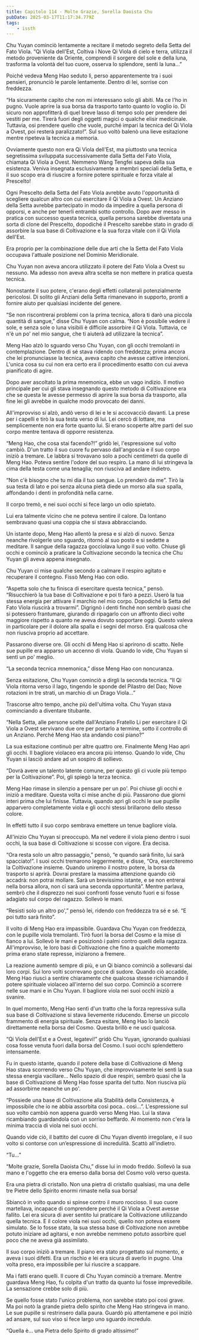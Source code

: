 ```yaml
---
title: Capitolo 114 - Molte Grazie, Sorella Daoista Chu
pubDate: 2025-03-17T11:17:34.779Z
tags:
    - issth
---
```



Chu Yuyan cominciò lentamente a recitare il metodo segreto della Setta del Fato Viola. “Qi Viola dell'Est, Coltiva i Nove Qi Viola di cielo e terra, utilizza il metodo proveniente da Oriente, comprendi il sorgere del sole e della luna, trasforma la volontà del tuo cuore, osserva lo splendore, senti la luna...”


Poiché vedeva Meng Hao seduto lì, perso apparentemente tra i suoi pensieri, pronunciò le parole lentamente. Dentro di lei, sorrise con freddezza.


“Ha sicuramente capito che non mi interessano solo gli abiti. Ma ce l'ho in pugno. Vuole aprire la sua borsa da trasporto tanto quanto lo voglio io. Di sicuro non approfitterà di quel breve lasso di tempo solo per prendere dei vestiti per me. Tirerà fuori degli oggetti magici o qualche elisir medicinale. Tuttavia, osi prendere quello che vuole, purché impari la tecnica del Qi Viola a Ovest, poi resterà paralizzato!”. Sul suo voltò balenò una lieve esitazione mentre ripeteva la tecnica a memoria.


Ovviamente questo non era Qi Viola dell'Est, ma piuttosto una tecnica segretissima sviluppata successivamente dalla Setta del Fato Viola, chiamata Qi Viola a Ovest. Nemmeno Wang Tengfei sapeva della sua esistenza. Veniva insegnata esclusivamente a membri speciali della Setta, e il suo scopo era di riuscire a fornire potere spirituale e forza vitale al Prescelto!


Ogni Prescelto della Setta del Fato Viola avrebbe avuto l'opportunità di scegliere qualcun altro con cui esercitare il Qi Viola a Ovest. Un Anziano della Setta avrebbe partecipato in modo da impedire a quella persona di opporsi, e anche per tenerli entrambi sotto controllo. Dopo aver messo in pratica con successo questa tecnica, quella persona sarebbe diventata una sorta di clone del Prescelto, dopodiché il Prescelto sarebbe stato in grado di assorbire la sua base di Coltivazione e la sua forza vitale con il Qi Viola dell'Est.


Era proprio per la combinazione delle due arti che la Setta del Fato Viola occupava l'attuale posizione nel Dominio Meridionale.


Chu Yuyan non aveva ancora utilizzato il potere del Fato Viola a Ovest su nessuno. Ma adesso non aveva altra scelta se non mettere in pratica questa tecnica.


Nonostante il suo potere, c'erano degli effetti collaterali potenzialmente pericolosi. Di solito gli Anziani della Setta rimanevano in supporto, pronti a fornire aiuto per qualsiasi incidente del genere.


“Se non riscontrerai problemi con la prima tecnica, allora ti darò una piccola quantità di sangue,” disse Chu Yuyan con calma. “Non è possibile vedere il sole, e senza sole o luna visibili è difficile assorbire il Qi Viola. Tuttavia, ce n'è un po' nel mio sangue, che ti aiuterà ad utilizzare la tecnica”.


Meng Hao alzò lo sguardo verso Chu Yuyan, con gli occhi tremolanti in contemplazione. Dentro di sé stava ridendo con freddezza; prima ancora che lei pronunciasse la tecnica, aveva capito che avesse cattive intenzioni. L'unica cosa su cui non era certo era il procedimento esatto con cui aveva pianificato di agire.


Dopo aver ascoltato la prima mnemonica, ebbe un vago indizio. Il motivo principale per cui gli stava insegnando questo metodo di Coltivazione era che se questa le avesse permesso di aprire la sua borsa da trasporto, alla fine lei gli avrebbe in qualche modo provocato dei danni.


All'improvviso si alzò, andò verso di lei e le si accovacciò davanti. La prese per i capelli e tirò la sua testa verso di lui. Lei cercò di lottare, ma semplicemente non era forte quanto lui. Si erano scoperte altre parti del suo corpo mentre tentava di opporre resistenza.


“Meng Hao, che cosa stai facendo?!” gridò lei, l'espressione sul volto cambiò. D'un tratto il suo cuore fu pervaso dall'angoscia e il suo corpo iniziò a tremare. Le labbra si trovavano solo a pochi centimetri da quelle di Meng Hao. Poteva sentire l'odore del suo respiro. La mano di lui stringeva la cima della testa come una tenaglia; non riusciva ad andare indietro.


“Non c'è bisogno che tu mi dia il tuo sangue. Lo prenderò da me”. Tirò la sua testa di lato e poi senza alcuna pietà diede un morso alla sua spalla, affondando i denti in profondità nella carne.


Il corpo tremò, e nei suoi occhi si fece largo un odio spietato.


Lui era talmente vicino che ne poteva sentire il calore. Da lontano sembravano quasi una coppia che si stava abbracciando.


Un istante dopo, Meng Hao allentò la presa e si alzò di nuovo. Senza neanche rivolgerle uno sguardo, ritornò al suo posto e si sedette a meditare. Il sangue della ragazza gocciolava lungo il suo volto. Chiuse gli occhi e cominciò a praticare la Coltivazione secondo la tecnica che Chu Yuyan gli aveva appena insegnato.


Chu Yuyan ci mise qualche secondo a calmare il respiro agitato e recuperare il contegno. Fissò Meng Hao con odio.


“Aspetta solo che tu finisca di esercitare questa tecnica,” pensò. “Risucchierò la tua base di Coltivazione e poi ti farò a pezzi. Userò la tua stessa energia per attivare il marchio nel mio corpo. Dopodiché la Setta del Fato Viola riuscirà a trovarmi”. Digrignò i denti finché non sembrò quasi che si potessero frantumare, giurando di ripagarlo con un affronto dieci volte maggiore rispetto a quanto ne aveva dovuto sopportare oggi. Questo valeva in particolare per il dolore alla spalla e i segni del morso. Era qualcosa che non riusciva proprio ad accettare.


Passarono diverse ore. Gli occhi di Meng Hao si aprirono di scatto. Nelle sue pupille era apparso un accenno di viola. Quando lo vide, Chu Yuyan si sentì un po' meglio.


“La seconda tecnica mnemonica,” disse Meng Hao con noncuranza.


Senza esitazione, Chu Yuyan cominciò a dirgli la seconda tecnica. “Il Qi Viola ritorna verso il lago, tingendo le sponde del Pilastro del Dao; Nove rotazioni in tre strati, un marchio di un Drago Viola...”


Trascorse altro tempo, anche più dell'ultima volta. Chu Yuyan stava cominciando a diventare titubante.


“Nella Setta, alle persone scelte dall'Anziano Fratello Li per esercitare il Qi Viola a Ovest servivano due ore per portarlo a termine, sotto il controllo di un Anziano. Perché Meng Hao sta andando così piano?”


La sua esitazione continuò per altre quattro ore. Finalmente Meng Hao aprì gli occhi. Il bagliore violaceo era ancora più intenso. Quando lo vide, Chu Yuyan si lasciò andare ad un sospiro di sollievo.


“Dovrà avere un talento latente comune, per questo gli ci vuole più tempo per la Coltivazione”. Poi, gli spiegò la terza tecnica.


Meng Hao rimase in silenzio a pensare per un po'. Poi chiuse gli occhi e iniziò a meditare. Questa volta ci mise anche di più. Passarono due giorni interi prima che lui finisse. Tuttavia, quando aprì gli occhi le sue pupille apparvero completamente viola e gli occhi stessi brillarono dello stesso colore.


In effetti tutto il suo corpo sembrava emettere un tenue bagliore viola.


All'inizio Chu Yuyan si preoccupò. Ma nel vedere il viola pieno dentro i suoi occhi, la sua base di Coltivazione si scosse con vigore. Era decisa.


“Ora resta solo un altro passaggio,” pensò, “e quando sarà finito, lui sarà spacciato!”. I suoi occhi tremarono leggermente, e disse, “Ora, eserciteremo la Coltivazione insieme. Quando uniremo il nostro potere, la borsa da trasporto si aprirà. Dovrai prestare la massima attenzione quando ciò accadrà: non potrai mollare. Sarà un brevissimo istante, e se non entrerai nella borsa allora, non ci sarà una seconda opportunità”. Mentre parlava, sembrò che il disprezzo nei suoi confronti fosse venuto fuori e si fosse adagiato sul corpo del ragazzo. Sollevò le mani.


“Resisti solo un altro po',” pensò lei, ridendo con freddezza tra sé e sé. “E poi tutto sarà finito”.


Il volto di Meng Hao era impassibile. Guardava Chu Yuyan con freddezza, con le pupille viola tremolanti. Tirò fuori la borsa del Cosmo e la mise di fianco a lui. Sollevò le mani e  posizionò i palmi contro quelli della ragazza. All'improvviso, le loro basi di Coltivazione che fino a qualche momento prima erano state represse, iniziarono a fremere.


La reazione aumentò sempre di più, e un Qi bianco cominciò a sollevarsi dai loro corpi. Sui loro volti scorrevano gocce di sudore. Quando ciò accadde, Meng Hao riuscì a sentire chiaramente che qualcosa stesse richiamando il potere spirituale violaceo all'interno del suo corpo. Cominciò a scorrere nelle sue mani e in Chu Yuyan. Il bagliore viola nei suoi occhi iniziò a svanire.


In quel momento, Meng Hao sentì d'un tratto che la forza repressiva sulla sua base di Coltivazione si stava lievemente riducendo. Emerse un piccolo frammento di energia spirituale. Senza esitare, Meng Hao lo lanciò direttamente nella borsa del Cosmo. Questa brillò e ne uscì qualcosa.


“Qi Viola dell'Est e a Ovest, legatevi!” gridò Chu Yuyan, ignorando qualsiasi cosa fosse venuta fuori dalla borsa del Cosmo. I suoi occhi splendettero intensamente.


Fu in questo istante, quando il potere della base di Coltivazione di Meng Hao stava scorrendo verso Chu Yuyan, che improvvisamente lei sentì la sua stessa energia vacillare... Nello spazio di due respiri, sembrò quasi che la base di Coltivazione di Meng Hao fosse sparita del tutto. Non riusciva più ad assorbirne neanche un po'.


“Possiede una base di Coltivazione alla Stabilità della Consistenza, è impossibile che io ne abbia assorbita così poca.. così...”. L'espressione sul suo volto cambiò non appena guardò verso Meng Hao. Lui la stava ricambiando guardandola con un sorriso beffardo. Al momento non c'era la minima traccia di viola nei suoi occhi.


Quando vide ciò, il battito del cuore di Chu Yuyan diventò irregolare, e il suo volto si contorse con un’espressione di incredulità. Scattò all'indietro.


“Tu...”


“Molte grazie, Sorella Daoista Chu,” disse lui in modo freddo. Sollevò la sua mano e l'oggetto che era emerso dalla borsa del Cosmo volò verso questa.


Era una pietra di cristallo. Non una pietra di cristallo qualsiasi, ma una delle tre Pietre dello Spirito enormi rimaste nella sua borsa!


Sbiancò in volto quando si spinse contro il muro roccioso. Il suo cuore martellava, incapace di comprendere perché il Qi Viola a Ovest avesse fallito. Lei era sicura di aver sentito lui praticare la Coltivazione utilizzando quella tecnica. E il colore viola nei suoi occhi, quello non poteva essere simulato. Se lo fosse stato, la sua stessa base di Coltivazione non avrebbe potuto iniziare ad agitarsi, e non avrebbe nemmeno potuto assorbire quel poco che ne aveva già assimilato.


Il suo corpo iniziò a tremare. Il piano era stato progettato sul momento, e aveva i suoi difetti. Era un rischio e lei era sicura di averlo in pugno. Una volta preso, era impossibile per lui riuscire a scappare.


Ma i fatti erano quelli. Il cuore di Chu Yuyan cominciò a tremare. Mentre guardava Meng Hao, fu colpita d'un tratto da quanto lui fosse imprevedibile. La sensazione crebbe solo di più.


Se quello fosse stato l'unico problema, non sarebbe stato poi così grave. Ma poi notò la grande pietra dello spirito che Meng Hao stringeva in mano. Le sue pupille si restrinsero dalla paura. Guardò più attentamene e poi iniziò ad ansare, sul suo viso si fece largo uno sguardo incredulo.


“Quella è... una Pietra dello Spirito di grado altissimo!”
                                


                                




